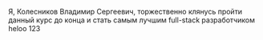 Я, Колесников Владимир Сергеевич, торжественно клянусь пройти данный курс до конца и стать самым лучшим full-stack разработчиком
heloo
123
